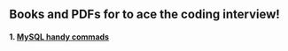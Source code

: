 ## Books and PDFs for to ace the coding interview! 
#### 1. [MySQL handy commads](https://samirpaul1.github.io/mysql)
